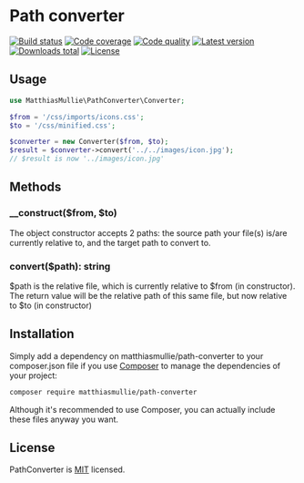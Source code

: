 # Path converter

[![Build status](https://api.travis-ci.org/matthiasmullie/path-converter.svg?branch=master)](https://travis-ci.org/matthiasmullie/path-converter)
[![Code coverage](http://img.shields.io/coveralls/matthiasmullie/path-converter.svg)](https://coveralls.io/r/matthiasmullie/path-converter)
[![Code quality](http://img.shields.io/scrutinizer/g/matthiasmullie/path-converter.svg)](https://scrutinizer-ci.com/g/matthiasmullie/path-converter)
[![Latest version](http://img.shields.io/packagist/v/matthiasmullie/path-converter.svg)](https://packagist.org/packages/matthiasmullie/path-converter)
[![Downloads total](http://img.shields.io/packagist/dt/matthiasmullie/path-converter.svg)](https://packagist.org/packages/matthiasmullie/path-converter)
[![License](http://img.shields.io/packagist/l/matthiasmullie/path-converter.svg)](https://github.com/matthiasmullie/path-converter/blob/master/LICENSE)


## Usage

```php
use MatthiasMullie\PathConverter\Converter;

$from = '/css/imports/icons.css';
$to = '/css/minified.css';

$converter = new Converter($from, $to);
$result = $converter->convert('../../images/icon.jpg');
// $result is now '../images/icon.jpg'
```


## Methods

### __construct($from, $to)

The object constructor accepts 2 paths: the source path your file(s) is/are
currently relative to, and the target path to convert to.

### convert($path): string

$path is the relative file, which is currently relative to $from (in
constructor). The return value will be the relative path of this same file, but
now relative to $to (in constructor)


## Installation

Simply add a dependency on matthiasmullie/path-converter to your composer.json file if you use [Composer](https://getcomposer.org/) to manage the dependencies of your project:

```sh
composer require matthiasmullie/path-converter
```

Although it's recommended to use Composer, you can actually include these files anyway you want.


## License

PathConverter is [MIT](http://opensource.org/licenses/MIT) licensed.
